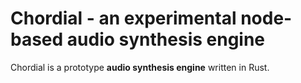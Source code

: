 # Chordial - an experimental node-based audio synthesis engine

Chordial is a prototype **audio synthesis engine** written in Rust.